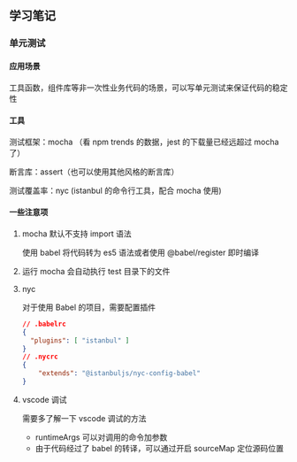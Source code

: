 ## 学习笔记

### 单元测试

#### 应用场景

工具函数，组件库等非一次性业务代码的场景，可以写单元测试来保证代码的稳定性

#### 工具

测试框架：mocha （看 npm trends 的数据，jest 的下载量已经远超过 mocha 了）

断言库：assert（也可以使用其他风格的断言库）

测试覆盖率：nyc (istanbul 的命令行工具，配合 mocha 使用)

#### 一些注意项

1. mocha 默认不支持 import 语法

   使用 babel 将代码转为 es5 语法或者使用 @babel/register 即时编译

2. 运行 mocha 会自动执行 test 目录下的文件

3. nyc 

   对于使用 Babel 的项目，需要配置插件

   ```json
   // .babelrc
   {
     "plugins": [ "istanbul" ]
   }
   // .nycrc
   {
       "extends": "@istanbuljs/nyc-config-babel"
   }
   ```

4. vscode 调试

   需要多了解一下 vscode 调试的方法

   - runtimeArgs 可以对调用的命令加参数
   - 由于代码经过了 babel 的转译，可以通过开启 sourceMap 定位源码位置
